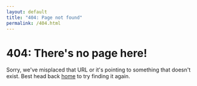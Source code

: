 ```yaml
---
layout: default
title: "404: Page not found"
permalink: /404.html
---
```


<div class="page">
  <h1 class="page-title">404: There's no page here!</h1>
  <p class="lead">Sorry, we've misplaced that URL or it's pointing to something that doesn't exist. Best head back <a href="/">home</a> to try finding it again.</p>
</div>
